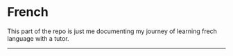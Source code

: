 # French

This part of the repo is just me documenting my journey of learning frech language with a tutor.

---